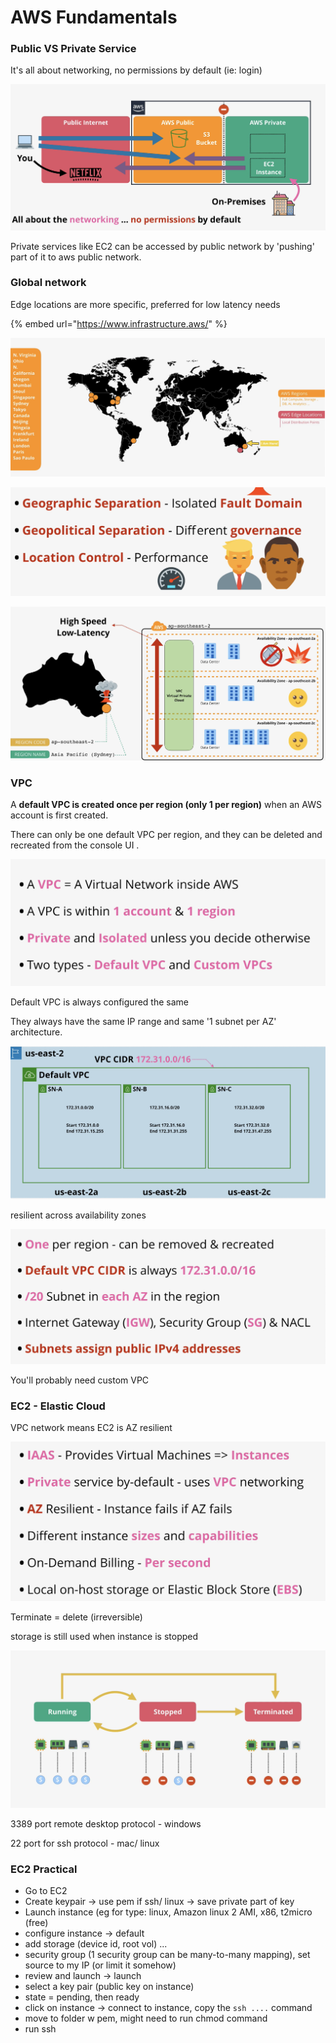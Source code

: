 # AWS Fundamentals

### Public VS Private Service

It's all about networking, no permissions by default \(ie: login\)

![](../../../.gitbook/assets/screenshot-2021-06-24-at-11.16.33-pm.png)

Private services like EC2 can be accessed by public network by 'pushing' part of it to aws public network.

### Global network

Edge locations are more specific, preferred for low latency needs

{% embed url="https://www.infrastructure.aws/" %}

![](../../../.gitbook/assets/screenshot-2021-06-24-at-11.19.16-pm.png)

![](../../../.gitbook/assets/screenshot-2021-06-24-at-11.20.11-pm.png)

![](../../../.gitbook/assets/screenshot-2021-06-24-at-11.20.39-pm.png)

### VPC

A **default VPC is created once per region \(only 1 per region\)** when an AWS account is first created.

There can only be one default VPC per region, and they can be deleted and recreated from the console UI .

![](../../../.gitbook/assets/screenshot-2021-06-24-at-11.23.19-pm.png)

Default VPC is always configured the same

They always have the same IP range and same '1 subnet per AZ' architecture.

![](../../../.gitbook/assets/screenshot-2021-06-24-at-11.25.52-pm.png)

resilient across availability zones

![Default VPC](../../../.gitbook/assets/screenshot-2021-06-24-at-11.27.25-pm.png)

You'll probably need custom VPC



### EC2 - Elastic Cloud

VPC network means EC2 is AZ resilient

![](../../../.gitbook/assets/screenshot-2021-06-25-at-10.24.32-pm.png)

Terminate = delete \(irreversible\)

storage is still used when instance is stopped

![](../../../.gitbook/assets/screenshot-2021-06-25-at-10.31.44-pm.png)

3389 port  remote desktop protocol - windows

22 port for ssh protocol - mac/ linux

### EC2 Practical

* Go to EC2
* Create keypair -&gt; use pem if ssh/ linux -&gt; save private part of key
* Launch instance \(eg for type: linux, Amazon linux 2 AMI, x86, t2micro \(free\)
* configure instance -&gt; default
* add storage \(device id, root vol\) ...
* security group \(1 security group can be many-to-many mapping\), set source to my IP \(or limit it somehow\)
* review and launch -&gt; launch
* select a key pair \(public key on instance\)
* state = pending, then ready
* click on instance -&gt; connect to instance, copy the `ssh ....` command
* move to folder w pem, might need to run chmod command
* run ssh




